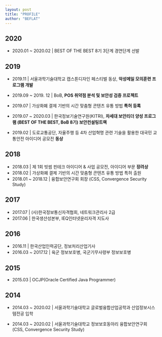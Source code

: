 ```yaml
---
layout: post
title: "PROFILE"
author: "BEFLAT"
---
```


## 2020
- 2020.01 ~ 2020.02 | BEST OF THE BEST 8기 3단계 경연단계 선발

## 2019
- 2019.11 | 서울과학기술대학교 캡스톤디자인 페스티벌 동상, **악성메일 모의훈련 프로그램 개발**
- 2019.09 ~ 2019. 12 | BoB, **POS 취약점 분석 및 보안성 검증 프로젝트**
- 2019.07 | 가상화폐 결제 기반의 시간 맞춤형 콘텐츠 유통 방법 **특허 등록**
- 2019.07 ~ 2020.03 | 한국정보기술연구원(KITRI), **차세대 보안리더 양성 프로그램 (BEST OF THE BEST, BoB 8기) 보안컨설팅트랙**  

- 2019.02 | 도로교통공단, 자율주행 등 4차 산업혁명 관련 기술을 활용한 대국민 교통안전 아이디어 공모전 **동상**  


## 2018
- 2018.03 | 제 1회 빗썸 핀테크 아이디어 & 사업 공모전, 아이디어 부문 **장려상**
- 2018.02 | 가상화폐 결제 기반의 시간 맞춤형 콘텐츠 유통 방법 특허 출원
- 2018.01 ~ 2018.12 | 융합보안연구회 회장 (CSS, Convergence Security Study)

## 2017
- 2017.07 | (사)한국정보통신자격협회, 네트워크관리사 2급
- 2017.06 | 한국생산성본부, IEQ인터넷윤리자격 지도사

## 2016
- 2016.11 | 한국산업인력공단, 정보처리산업기사
- 2016.03 ~ 2017.12 | 육군 정보보호병, 국군기무사령부 정보보호병

## 2015
- 2015.03 | OCJP(Oracle Certified Java Programmer)

## 2014
- 2014.03 ~ 2020.02 | 서울과학기술대학교 글로벌융합산업공학과 산업정보시스템전공 입학  

- 2014.03 ~ 2020.02 | 서울과학기술대학교 정보보호동아리 융합보안연구회 (CSS, Convergence Security Study)

